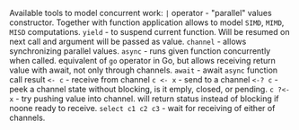 Available tools to model concurrent work:
`|` operator - "parallel"  values constructor. Together with function application allows to model `SIMD`, `MIMD`, `MISD` computations.
`yield` - to suspend current function. Will be resumed on next call and argument will be passed as value.
`channel` - allows synchronizing parallel values.
`async` - runs given function concurrently when called. equivalent of `go` operator in Go, but allows receiving return value with await, not only through channels.
`await` - await `async` function call result
`<- c` - receive from channel
`c <- x` - send to a channel
`<-? c` - peek a channel state without blocking, is it emply, closed, or pending.
`c ?<- x` - try pushing value into channel. will return status instead of blocking if noone ready to receive.
`select c1 c2 c3` - wait for receiving of either of channels.